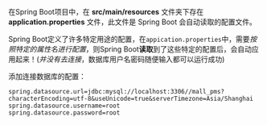 

在Spring Boot项目中，在 **src/main/resources** 文件夹下存在 **application.properties** 文件，此文件是 Spring Boot 会自动读取的配置文件。

Spring Boot定义了许多特定用途的配置，在`appication.properties`中，需要*按照特定的属性名进行配置*，则Spring Boot**读取**到了这些特定的配置后，会自动应用起来！(*并没有去连接*，数据库用户名密码随便输入都可以运行成功)

添加连接数据库的配置：
```properties
spring.datasource.url=jdbc:mysql://localhost:3306//mall_pms?characterEncoding=utf-8&useUnicode=true&serverTimezone=Asia/Shanghai  
spring.datasource.username=root  
spring.datasource.password=root
```
